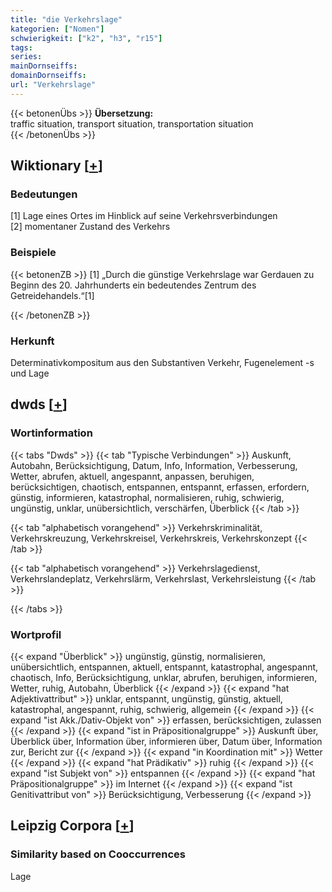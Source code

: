 ```yaml
---
title: "die Verkehrslage"
kategorien: ["Nomen"]
schwierigkeit: ["k2", "h3", "r15"]
tags:
series:
mainDornseiffs:
domainDornseiffs:
url: "Verkehrslage"
---
```


{{< betonenÜbs >}}
**Übersetzung:**  
traffic situation, transport situation, transportation situation  
{{< /betonenÜbs >}}

## Wiktionary [[+](https://de.wiktionary.org/wiki/Verkehrslage)]

### Bedeutungen
[1] Lage eines Ortes im Hinblick auf seine Verkehrsverbindungen  
[2] momentaner Zustand des Verkehrs  

### Beispiele
{{< betonenZB >}}
[1] „Durch die günstige Verkehrslage war Gerdauen zu Beginn des 20. Jahrhunderts ein bedeutendes Zentrum des Getreidehandels.“[1]  

{{< /betonenZB >}}
### Herkunft
Determinativkompositum aus den Substantiven Verkehr, Fugenelement -s und Lage  



## dwds [[+](https://www.dwds.de/wb/Verkehrslage)]

### Wortinformation
{{< tabs "Dwds" >}}
{{< tab "Typische Verbindungen" >}}
Auskunft, Autobahn, Berücksichtigung, Datum, Info, Information, Verbesserung, Wetter, abrufen, aktuell, angespannt, anpassen, beruhigen, berücksichtigen, chaotisch, entspannen, entspannt, erfassen, erfordern, günstig, informieren, katastrophal, normalisieren, ruhig, schwierig, ungünstig, unklar, unübersichtlich, verschärfen, Überblick
{{< /tab >}}

{{< tab "alphabetisch vorangehend" >}}
Verkehrskriminalität, Verkehrskreuzung, Verkehrskreisel, Verkehrskreis, Verkehrskonzept
{{< /tab >}}

{{< tab "alphabetisch vorangehend" >}}
Verkehrslagedienst, Verkehrslandeplatz, Verkehrslärm, Verkehrslast, Verkehrsleistung
{{< /tab >}}

{{< /tabs >}}

### Wortprofil
{{< expand "Überblick" >}} ungünstig, günstig, normalisieren, unübersichtlich, entspannen, aktuell, entspannt, katastrophal, angespannt, chaotisch, Info, Berücksichtigung, unklar, abrufen, beruhigen, informieren, Wetter, ruhig, Autobahn, Überblick {{< /expand >}}
{{< expand "hat Adjektivattribut" >}} unklar, entspannt, ungünstig, günstig, aktuell, katastrophal, angespannt, ruhig, schwierig, allgemein {{< /expand >}}
{{< expand "ist Akk./Dativ-Objekt von" >}} erfassen, berücksichtigen, zulassen {{< /expand >}}
{{< expand "ist in Präpositionalgruppe" >}} Auskunft über, Überblick über, Information über, informieren über, Datum über, Information zur, Bericht zur {{< /expand >}}
{{< expand "in Koordination mit" >}} Wetter {{< /expand >}}
{{< expand "hat Prädikativ" >}} ruhig {{< /expand >}}
{{< expand "ist Subjekt von" >}} entspannen {{< /expand >}}
{{< expand "hat Präpositionalgruppe" >}} im Internet {{< /expand >}}
{{< expand "ist Genitivattribut von" >}} Berücksichtigung, Verbesserung {{< /expand >}}

## Leipzig Corpora [[+](https://corpora.uni-leipzig.de/en/res?word=Verkehrslage&corpusId=deu_newscrawl-public_2018)]


### Similarity based on Cooccurrences
Lage


